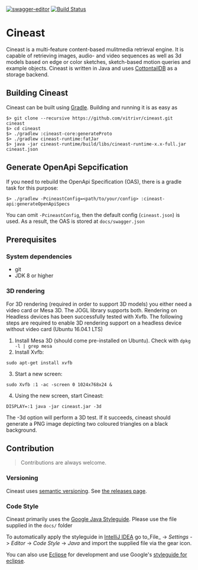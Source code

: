 [![swagger-editor](https://img.shields.io/badge/open--API-in--editor-green.svg?style=flat&label=open-api-v2)](https://editor.swagger.io/?url=https://raw.githubusercontent.com/sauterl/cineast/multi-module-openapi-support/docs/swagger.json)
[![Build Status](https://travis-ci.org/vitrivr/cineast.svg?branch=master)](https://travis-ci.org/vitrivr/cineast)

# Cineast
Cineast is a multi-feature content-based mulitmedia retrieval engine. It is capable of retrieving images, audio- and video sequences as well as 3d models based on edge or color sketches, sketch-based motion queries and example objects.
Cineast is written in Java and uses [CottontailDB](https://github.com/https://github.com/ppanopticon/cottontaildb) as a storage backend.

## Building Cineast
Cineast can be built using [Gradle](http://gradle.org/). Building and running it is as easy as
```
$> git clone --recursive https://github.com/vitrivr/cineast.git cineast
$> cd cineast
$> ./gradlew :cineast-core:generateProto
$> ./gradlew cineast-runtime:fatJar
$> java -jar cineast-runtime/build/libs/cineast-runtime-x.x-full.jar cineast.json
 ```

## Generate OpenApi Sepcification

If you need to rebuild the OpenApi Specification (OAS), there is a gradle task for this purpose:

```
$> ./gradlew -PcineastConfig=<path/to/your/config> :cineast-api:generateOpenApiSpecs
```

You can omit `-PcineastConfig`, then the default config (`cineast.json`) is used.
As a result, the OAS is stored at `docs/swagger.json`

## Prerequisites
### System dependencies
* git
* JDK 8 or higher

### 3D rendering
For 3D rendering (required in order to support 3D models) you either need a video card or Mesa 3D. The JOGL library supports both. Rendering on Headless devices has been successfully tested with Xvfb. The following steps are required to enable
3D rendering support on a headless device without video card (Ubuntu 16.04.1 LTS)

1. Install Mesa 3D (should come pre-installed on Ubuntu). Check with `dpkg -l | grep mesa`
2. Install Xvfb:

 ```
 sudo apt-get install xvfb
 ```
 
3. Start a new screen:

 ```
 sudo Xvfb :1 -ac -screen 0 1024x768x24 &
 ```
 
4. Using the new screen, start Cineast:

 ```
 DISPLAY=:1 java -jar cineast.jar -3d
 ```
 
The -3d option will perform a 3D test. If it succeeds, cineast should generate a PNG image depicting two coloured
triangles on a black background.

## Contribution

> Contributions are always welcome.

### Versioning

Cineast uses [semantic versioning](https://semver.org). See [the releases page](https://github.com/vitrivr/cineast/releases).

### Code Style

Cineast primarily uses the [Google Java Styleguide](https://google.github.io/styleguide/javaguide.html).
Please use the file supplied in the `docs/` folder

To automatically apply the styleguide in [IntelliJ IDEA](https://www.jetbrains.com/idea/) go to_File_ -> _Settings_ -> _Editor_ -> _Code Style_ -> _Java_ and import the supplied file via the gear icon.

You can also use [Eclipse](https://www.eclipse.org/) for development and use Google's [styleguide for eclipse](https://github.com/google/styleguide/blob/gh-pages/eclipse-java-google-style.xml).
